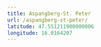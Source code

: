 ```yaml
---
title: Aspangberg-St. Peter
url: /aspangberg-st-peter/
latitude: 47.551211900000006
longitude: 16.0164207
---
```

